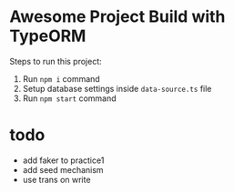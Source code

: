 # Awesome Project Build with TypeORM

Steps to run this project:

1. Run `npm i` command
2. Setup database settings inside `data-source.ts` file
3. Run `npm start` command






# todo

- add faker to practice1
- add seed mechanism
- use trans on write


